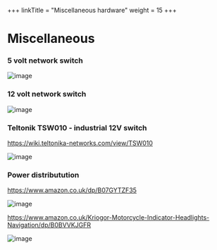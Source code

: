 +++
linkTitle = "Miscellaneous hardware"
weight = 15
+++

# Miscellaneous

### 5 volt network switch
![image](../../img/netgear-network-switch.png)


### 12 volt network switch
![image](../../img/netgear-managed-network-switch.png)

### Teltonik TSW010 - industrial 12V switch
https://wiki.teltonika-networks.com/view/TSW010

![image](../../img/teltonik-tsw010.png)

### Power distributution

https://www.amazon.co.uk/dp/B07GYTZF35

![image](../../img/fuse-box.png)

https://www.amazon.co.uk/Kriogor-Motorcycle-Indicator-Headlights-Navigation/dp/B0BVVKJGFR

![image](../../img/krigor-fuse-box.png)



